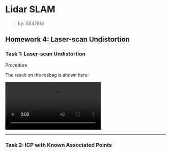 # Lidar SLAM

> by: SS47816

## Homework 4: Laser-scan Undistortion

### Task 1: Laser-scan Undistortion

Procedure 

The result on the rosbag is shown here:

<video src="./media/undistortion.mp4"></video>

---

### Task 2: ICP with Known Associated Points
